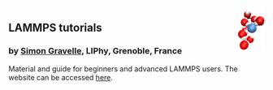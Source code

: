 <a href="https://github.com/simongravelle">
  <img src="https://raw.githubusercontent.com/simongravelle/simongravelle/main/png/molecules-ions.png" align="right" width="12%"/>
</a>

## LAMMPS tutorials

### by [Simon Gravelle](https://github.com/simongravelle), LIPhy, Grenoble, France

Material and guide for beginners and advanced LAMMPS users. The website can be accessed [here](https://lammpstutorials.github.io/).
